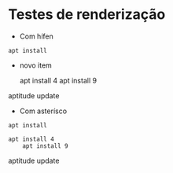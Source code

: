 # Testes de renderização

- Com hífen
```
apt install
```

   - novo item

     apt install 4
        apt install 9

aptitude update

* Com asterísco
```
apt install
```

    apt install 4
        apt install 9

aptitude update



